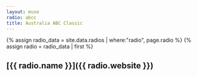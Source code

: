 ```yaml
---
layout: muse
radio: abcc
title: Australia ABC Classic
---
```

{% assign radio_data = site.data.radios | where:"radio", page.radio %}
{% assign radio = radio_data | first %}  
## [{{ radio.name }}]({{ radio.website }})
<!-- BEGINS: AUTO-GENERATED MUSES RADIO PLAYER CODE -->
<script type="text/javascript" src="https://hosted.muses.org/mrp.js"></script>
<script type="text/javascript">
MRP.insert({
'url':'{{ radio.stream }};',
'codec':'{{ radio.codec }}',
'volume':100,
'autoplay':true,
'forceHTML5':true,
'jsevents':true,
'buffering':0,
'title':'{{ radio.name }}',
'wmode':'transparent',
'skin':'original',
'width':329,
'height':21
});
</script>
<!-- ENDS: AUTO-GENERATED MUSES RADIO PLAYER CODE -->

